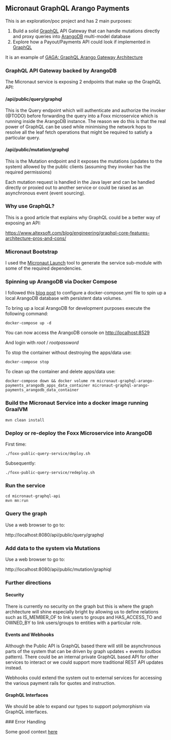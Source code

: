 ## Micronaut GraphQL Arango Payments

This is an exploration/poc project and has 2 main purposes:

1) Build a solid [GraphQL](https://graphql.org) API Gateway that can handle mutations directly and proxy queries into [ArangoDB](https://www.arangodb.com) multi-model database
2) Explore how a Payout/Payments API could look if implemented in [GraphQL](https://graphql.org)

It is an example of [GAGA: GraphQL Arango Gateway Architecture](GAGA.md)

### GraphQL API Gateway backed by ArangoDB

The Micronaut service is exposing 2 endpoints that make up the GraphQL API:

#### /api/public/query/graphql

This is the Query endpoint which will authenticate and authorize the invoker (@TODO) before 
forwarding the query into a Foxx microservice which is running inside the ArangoDB instance.
The reason we do this is that the real power of GraphQL can be used while minimising the
network hops to resolve all the leaf fetch operations that might be required to satisfy a
particular query.

#### /api/public/mutation/graphql

This is the Mutation endpoint and it exposes the mutations (updates to the system) allowed by 
the public clients (assuming they invoker has the required permissions)

Each mutation request is handled in the Java layer and can be handled directly
or proxied out to another service or could be raised as an asynchronous event (event sourcing).

### Why use GraphQL?
This is a good article that explains why GraphQL could be a better way of exposing an API:

https://www.altexsoft.com/blog/engineering/graphql-core-features-architecture-pros-and-cons/


### Micronaut Bootstrap
I used the [Micronaut Launch](https://micronaut.io/launch/) tool to generate the 
service sub-module with some of the required dependencies.

### Spinning up ArangoDB via Docker Compose
I followed this [blog post](https://dev.to/sonyarianto/how-to-spin-arangodb-server-with-docker-and-docker-compose-3c00)
to configure a docker-compose.yml file to spin up a local ArangoDB database with persistent data volumes.

To bring up a local ArangoDB for development purposes execute the following command:

    docker-compose up -d
    
You can now access the ArangoDB console on [http://localhost:8529](http://localhost:8529)

And login with *root* / *rootpassword*

To stop the container without destroying the apps/data use:

    docker-compose stop
    
To clean up the container and delete apps/data use:

    docker-compose down && docker volume rm micronaut-graphql-arango-payments_arangodb_apps_data_container micronaut-graphql-arango-payments_arangodb_data_container
    
### Build the Micronaut Service into a docker image running GraalVM

    mvn clean install
    
### Deploy or re-deploy the Foxx Microservice into ArangoDB

First time:

    ./foxx-public-query-service/deploy.sh
    
Subsequently:

    ./foxx-public-query-service/redeploy.sh
    
### Run the service

    cd micronaut-graphql-api
    mvn mn:run

### Query the graph

Use a web browser to go to:

http://localhost:8080/api/public/query/graphql

### Add data to the system via Mutations

Use a web browser to go to:

http://localhost:8080/api/public/mutation/graphiql


### Further directions


#### Security
There is currently no security on the graph but this is where the graph 
architecture will shine especially bright by allowing us to define 
relations such as IS_MEMBER_OF to link users to groups and HAS_ACCESS_TO 
and OWNED_BY to link users/groups to entities with a particular role.

#### Events and Webhooks
Although the Public API is GraphQL based there will still be asynchronous parts of the
system that can be driven by graph updates + events (outbox pattern).
There could be an internal private GraphQL based API for other services to
interact or we could support more traditional REST API updates instead.

Webhooks could extend the system out to external services for accessing the
various payment rails for quotes and instruction.

#### GraphQL Interfaces
We should be able to expand our types to support polymorphism via GraphQL interfaces.
        
### Error Handling

Some good context [here](https://blog.atomist.com/error-handling-in-graphql)
